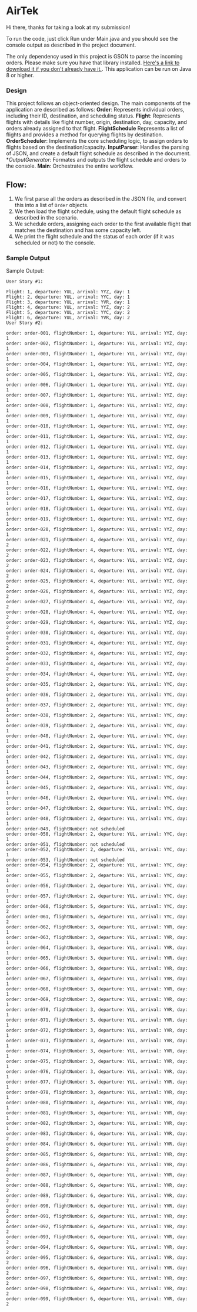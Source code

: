 # AirTek

Hi there, thanks for taking a look at my submission!

To run the code, just click Run under Main.java and you should see the console output as described in the project document.

The only dependency used in this project is GSON to parse the incoming orders. Please make sure you have that library installed. [Here's a link to download it if you don't already have it.](https://github.com/google/gson). This application can be run on Java 8 or higher. 


### Design
This project follows an object-oriented design. The main components of the application are described as follows:
**Order**: Represents individual orders, including their ID, destination, and scheduling status.
**Flight**: Represents flights with details like flight number, origin, destination, day, capacity, and orders already assigned to that flight.
**FlightSchedule** Represents a list of flights and provides a method for querying flights by destination.
**OrderScheduler**: Implements the core scheduling logic, to assign orders to flights based on the destination/capacity.
**InputParser**: Handles the parsing of JSON, and create a default flight schedule as described in the document.
**OutputGenerator*: Formates and outputs the flight schedule and orders to the console.
**Main**: Orchestrates the entire workflow.

## Flow:
1. We first parse all the orders as described in the JSON file, and convert this into a list of `Order` objects.
2. We then load the flight schedule, using the default flight schedule as described in the scenario.
3. We schedule orders, assigning each order to the first available flight that matches the destination and has some capacity left.
4. We print the flight schedule and the status of each order (if it was scheduled or not) to the console.

### Sample Output

Sample Output:
```
User Story #1: 

Flight: 1, departure: YUL, arrival: YYZ, day: 1
Flight: 2, departure: YUL, arrival: YYC, day: 1
Flight: 3, departure: YUL, arrival: YVR, day: 1
Flight: 4, departure: YUL, arrival: YYZ, day: 2
Flight: 5, departure: YUL, arrival: YYC, day: 2
Flight: 6, departure: YUL, arrival: YVR, day: 2
User Story #2: 

order: order-001, flightNumber: 1, departure: YUL, arrival: YYZ, day: 1
order: order-002, flightNumber: 1, departure: YUL, arrival: YYZ, day: 1
order: order-003, flightNumber: 1, departure: YUL, arrival: YYZ, day: 1
order: order-004, flightNumber: 1, departure: YUL, arrival: YYZ, day: 1
order: order-005, flightNumber: 1, departure: YUL, arrival: YYZ, day: 1
order: order-006, flightNumber: 1, departure: YUL, arrival: YYZ, day: 1
order: order-007, flightNumber: 1, departure: YUL, arrival: YYZ, day: 1
order: order-008, flightNumber: 1, departure: YUL, arrival: YYZ, day: 1
order: order-009, flightNumber: 1, departure: YUL, arrival: YYZ, day: 1
order: order-010, flightNumber: 1, departure: YUL, arrival: YYZ, day: 1
order: order-011, flightNumber: 1, departure: YUL, arrival: YYZ, day: 1
order: order-012, flightNumber: 1, departure: YUL, arrival: YYZ, day: 1
order: order-013, flightNumber: 1, departure: YUL, arrival: YYZ, day: 1
order: order-014, flightNumber: 1, departure: YUL, arrival: YYZ, day: 1
order: order-015, flightNumber: 1, departure: YUL, arrival: YYZ, day: 1
order: order-016, flightNumber: 1, departure: YUL, arrival: YYZ, day: 1
order: order-017, flightNumber: 1, departure: YUL, arrival: YYZ, day: 1
order: order-018, flightNumber: 1, departure: YUL, arrival: YYZ, day: 1
order: order-019, flightNumber: 1, departure: YUL, arrival: YYZ, day: 1
order: order-020, flightNumber: 1, departure: YUL, arrival: YYZ, day: 1
order: order-021, flightNumber: 4, departure: YUL, arrival: YYZ, day: 2
order: order-022, flightNumber: 4, departure: YUL, arrival: YYZ, day: 2
order: order-023, flightNumber: 4, departure: YUL, arrival: YYZ, day: 2
order: order-024, flightNumber: 4, departure: YUL, arrival: YYZ, day: 2
order: order-025, flightNumber: 4, departure: YUL, arrival: YYZ, day: 2
order: order-026, flightNumber: 4, departure: YUL, arrival: YYZ, day: 2
order: order-027, flightNumber: 4, departure: YUL, arrival: YYZ, day: 2
order: order-028, flightNumber: 4, departure: YUL, arrival: YYZ, day: 2
order: order-029, flightNumber: 4, departure: YUL, arrival: YYZ, day: 2
order: order-030, flightNumber: 4, departure: YUL, arrival: YYZ, day: 2
order: order-031, flightNumber: 4, departure: YUL, arrival: YYZ, day: 2
order: order-032, flightNumber: 4, departure: YUL, arrival: YYZ, day: 2
order: order-033, flightNumber: 4, departure: YUL, arrival: YYZ, day: 2
order: order-034, flightNumber: 4, departure: YUL, arrival: YYZ, day: 2
order: order-035, flightNumber: 2, departure: YUL, arrival: YYC, day: 1
order: order-036, flightNumber: 2, departure: YUL, arrival: YYC, day: 1
order: order-037, flightNumber: 2, departure: YUL, arrival: YYC, day: 1
order: order-038, flightNumber: 2, departure: YUL, arrival: YYC, day: 1
order: order-039, flightNumber: 2, departure: YUL, arrival: YYC, day: 1
order: order-040, flightNumber: 2, departure: YUL, arrival: YYC, day: 1
order: order-041, flightNumber: 2, departure: YUL, arrival: YYC, day: 1
order: order-042, flightNumber: 2, departure: YUL, arrival: YYC, day: 1
order: order-043, flightNumber: 2, departure: YUL, arrival: YYC, day: 1
order: order-044, flightNumber: 2, departure: YUL, arrival: YYC, day: 1
order: order-045, flightNumber: 2, departure: YUL, arrival: YYC, day: 1
order: order-046, flightNumber: 2, departure: YUL, arrival: YYC, day: 1
order: order-047, flightNumber: 2, departure: YUL, arrival: YYC, day: 1
order: order-048, flightNumber: 2, departure: YUL, arrival: YYC, day: 1
order: order-049, flightNumber: not scheduled
order: order-050, flightNumber: 2, departure: YUL, arrival: YYC, day: 1
order: order-051, flightNumber: not scheduled
order: order-052, flightNumber: 2, departure: YUL, arrival: YYC, day: 1
order: order-053, flightNumber: not scheduled
order: order-054, flightNumber: 2, departure: YUL, arrival: YYC, day: 1
order: order-055, flightNumber: 2, departure: YUL, arrival: YYC, day: 1
order: order-056, flightNumber: 2, departure: YUL, arrival: YYC, day: 1
order: order-057, flightNumber: 2, departure: YUL, arrival: YYC, day: 1
order: order-060, flightNumber: 5, departure: YUL, arrival: YYC, day: 2
order: order-061, flightNumber: 5, departure: YUL, arrival: YYC, day: 2
order: order-062, flightNumber: 3, departure: YUL, arrival: YVR, day: 1
order: order-063, flightNumber: 3, departure: YUL, arrival: YVR, day: 1
order: order-064, flightNumber: 3, departure: YUL, arrival: YVR, day: 1
order: order-065, flightNumber: 3, departure: YUL, arrival: YVR, day: 1
order: order-066, flightNumber: 3, departure: YUL, arrival: YVR, day: 1
order: order-067, flightNumber: 3, departure: YUL, arrival: YVR, day: 1
order: order-068, flightNumber: 3, departure: YUL, arrival: YVR, day: 1
order: order-069, flightNumber: 3, departure: YUL, arrival: YVR, day: 1
order: order-070, flightNumber: 3, departure: YUL, arrival: YVR, day: 1
order: order-071, flightNumber: 3, departure: YUL, arrival: YVR, day: 1
order: order-072, flightNumber: 3, departure: YUL, arrival: YVR, day: 1
order: order-073, flightNumber: 3, departure: YUL, arrival: YVR, day: 1
order: order-074, flightNumber: 3, departure: YUL, arrival: YVR, day: 1
order: order-075, flightNumber: 3, departure: YUL, arrival: YVR, day: 1
order: order-076, flightNumber: 3, departure: YUL, arrival: YVR, day: 1
order: order-077, flightNumber: 3, departure: YUL, arrival: YVR, day: 1
order: order-078, flightNumber: 3, departure: YUL, arrival: YVR, day: 1
order: order-080, flightNumber: 3, departure: YUL, arrival: YVR, day: 1
order: order-081, flightNumber: 3, departure: YUL, arrival: YVR, day: 1
order: order-082, flightNumber: 3, departure: YUL, arrival: YVR, day: 1
order: order-083, flightNumber: 6, departure: YUL, arrival: YVR, day: 2
order: order-084, flightNumber: 6, departure: YUL, arrival: YVR, day: 2
order: order-085, flightNumber: 6, departure: YUL, arrival: YVR, day: 2
order: order-086, flightNumber: 6, departure: YUL, arrival: YVR, day: 2
order: order-087, flightNumber: 6, departure: YUL, arrival: YVR, day: 2
order: order-088, flightNumber: 6, departure: YUL, arrival: YVR, day: 2
order: order-089, flightNumber: 6, departure: YUL, arrival: YVR, day: 2
order: order-090, flightNumber: 6, departure: YUL, arrival: YVR, day: 2
order: order-091, flightNumber: 6, departure: YUL, arrival: YVR, day: 2
order: order-092, flightNumber: 6, departure: YUL, arrival: YVR, day: 2
order: order-093, flightNumber: 6, departure: YUL, arrival: YVR, day: 2
order: order-094, flightNumber: 6, departure: YUL, arrival: YVR, day: 2
order: order-095, flightNumber: 6, departure: YUL, arrival: YVR, day: 2
order: order-096, flightNumber: 6, departure: YUL, arrival: YVR, day: 2
order: order-097, flightNumber: 6, departure: YUL, arrival: YVR, day: 2
order: order-098, flightNumber: 6, departure: YUL, arrival: YVR, day: 2
order: order-099, flightNumber: 6, departure: YUL, arrival: YVR, day: 2
```
